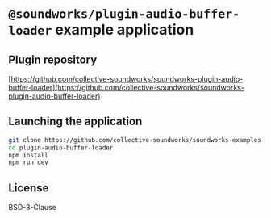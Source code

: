 # `@soundworks/plugin-audio-buffer-loader` example application

## Plugin repository

[https://github.com/collective-soundworks/soundworks-plugin-audio-buffer-loader](https://github.com/collective-soundworks/soundworks-plugin-audio-buffer-loader)

## Launching the application

```sh
git clone https://github.com/collective-soundworks/soundworks-examples.git
cd plugin-audio-buffer-loader
npm install
npm run dev
```

## License

BSD-3-Clause
